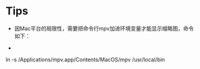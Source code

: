 # Tips
- 因Mac平台的局限性，需要把命令行mpv加进环境变量才能显示缩略图，命令如下：
- ```
ln -s /Applications/mpv.app/Contents/MacOS/mpv /usr/local/bin
```

